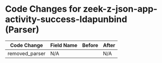 # Code Changes for zeek-z-json-app-activity-success-ldapunbind (Parser)

| Code Change | Field Name | Before | After |
|-------------|------------|--------|-------|
| removed_parser | N/A |  | N/A |